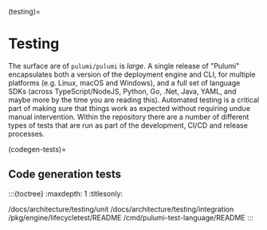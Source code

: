 (testing)=
# Testing

The surface are of `pulumi/pulumi` is *large*. A single release of "Pulumi"
encapsulates both a version of the deployment engine and CLI, for multiple
platforms (e.g. Linux, macOS and Windows), and a full set of language SDKs
(across TypeScript/NodeJS, Python, Go, .Net, Java, YAML, and maybe more by the
time you are reading this). Automated testing is a critical part of making sure
that things work as expected without requiring undue manual intervention. Within
the repository there are a number of different types of tests that are run as
part of the development, CI/CD and release processes.

(codegen-tests)=
## Code generation tests

:::{toctree}
:maxdepth: 1
:titlesonly:

/docs/architecture/testing/unit
/docs/architecture/testing/integration
/pkg/engine/lifecycletest/README
/cmd/pulumi-test-language/README
:::
